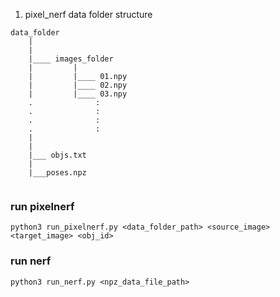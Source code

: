 


1.  pixel_nerf data folder structure

```
data_folder
    |
    |
    |____ images_folder
    |         |
    |         |____ 01.npy
    |         |____ 02.npy
    |         |____ 03.npy
    .              :      
    .              :      
    .              :      
    .              :      
    |
    |
    |___ objs.txt
    |
    |___poses.npz


```
### run pixelnerf

```
python3 run_pixelnerf.py <data_folder_path> <source_image> <target_image> <obj_id>
```



### run nerf

```
python3 run_nerf.py <npz_data_file_path>
```


